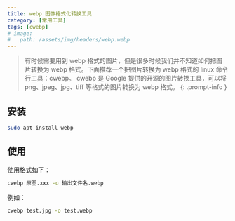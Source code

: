 ```yaml
---
title: webp 图像格式化转换工具
category: [常用工具]
tags: [cwebp]
# image:
#   path: /assets/img/headers/webp.webp
---
```


> 有时候需要用到 webp 格式的图片，但是很多时候我们并不知道如何把图片转换为 webp 格式。下面推荐一个把图片转换为 webp 格式的 linux 命令行工具：cwebp。
cwebp 是 Google 提供的开源的图片转换工具，可以将 png、jpeg、jpg、tiff 等格式的图片转换为 webp 格式。
{: .prompt-info }

## 安装

```bash
sudo apt install webp
```

## 使用
使用格式如下：

```bash
cwebp 原图.xxx -o 输出文件名.webp
```

例如：

```bash
cwebp test.jpg -o test.webp
```

